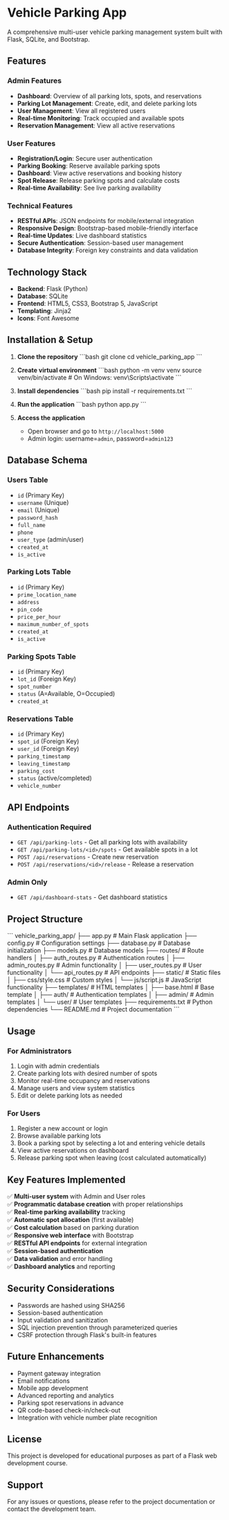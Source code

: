 # Vehicle Parking App

A comprehensive multi-user vehicle parking management system built with Flask, SQLite, and Bootstrap.

## Features

### Admin Features
- **Dashboard**: Overview of all parking lots, spots, and reservations
- **Parking Lot Management**: Create, edit, and delete parking lots
- **User Management**: View all registered users
- **Real-time Monitoring**: Track occupied and available spots
- **Reservation Management**: View all active reservations

### User Features
- **Registration/Login**: Secure user authentication
- **Parking Booking**: Reserve available parking spots
- **Dashboard**: View active reservations and booking history
- **Spot Release**: Release parking spots and calculate costs
- **Real-time Availability**: See live parking availability

### Technical Features
- **RESTful APIs**: JSON endpoints for mobile/external integration
- **Responsive Design**: Bootstrap-based mobile-friendly interface
- **Real-time Updates**: Live dashboard statistics
- **Secure Authentication**: Session-based user management
- **Database Integrity**: Foreign key constraints and data validation

## Technology Stack

- **Backend**: Flask (Python)
- **Database**: SQLite
- **Frontend**: HTML5, CSS3, Bootstrap 5, JavaScript
- **Templating**: Jinja2
- **Icons**: Font Awesome

## Installation & Setup

1. **Clone the repository**
   \`\`\`bash
   git clone <repository-url>
   cd vehicle_parking_app
   \`\`\`

2. **Create virtual environment**
   \`\`\`bash
   python -m venv venv
   source venv/bin/activate  # On Windows: venv\Scripts\activate
   \`\`\`

3. **Install dependencies**
   \`\`\`bash
   pip install -r requirements.txt
   \`\`\`

4. **Run the application**
   \`\`\`bash
   python app.py
   \`\`\`

5. **Access the application**
   - Open browser and go to `http://localhost:5000`
   - Admin login: username=`admin`, password=`admin123`

## Database Schema

### Users Table
- `id` (Primary Key)
- `username` (Unique)
- `email` (Unique)
- `password_hash`
- `full_name`
- `phone`
- `user_type` (admin/user)
- `created_at`
- `is_active`

### Parking Lots Table
- `id` (Primary Key)
- `prime_location_name`
- `address`
- `pin_code`
- `price_per_hour`
- `maximum_number_of_spots`
- `created_at`
- `is_active`

### Parking Spots Table
- `id` (Primary Key)
- `lot_id` (Foreign Key)
- `spot_number`
- `status` (A=Available, O=Occupied)
- `created_at`

### Reservations Table
- `id` (Primary Key)
- `spot_id` (Foreign Key)
- `user_id` (Foreign Key)
- `parking_timestamp`
- `leaving_timestamp`
- `parking_cost`
- `status` (active/completed)
- `vehicle_number`

## API Endpoints

### Authentication Required
- `GET /api/parking-lots` - Get all parking lots with availability
- `GET /api/parking-lots/<id>/spots` - Get available spots in a lot
- `POST /api/reservations` - Create new reservation
- `POST /api/reservations/<id>/release` - Release a reservation

### Admin Only
- `GET /api/dashboard-stats` - Get dashboard statistics

## Project Structure

\`\`\`
vehicle_parking_app/
├── app.py                     # Main Flask application
├── config.py                  # Configuration settings
├── database.py                # Database initialization
├── models.py                  # Database models
├── routes/                    # Route handlers
│   ├── auth_routes.py         # Authentication routes
│   ├── admin_routes.py        # Admin functionality
│   ├── user_routes.py         # User functionality
│   └── api_routes.py          # API endpoints
├── static/                    # Static files
│   ├── css/style.css          # Custom styles
│   └── js/script.js           # JavaScript functionality
├── templates/                 # HTML templates
│   ├── base.html              # Base template
│   ├── auth/                  # Authentication templates
│   ├── admin/                 # Admin templates
│   └── user/                  # User templates
├── requirements.txt           # Python dependencies
└── README.md                  # Project documentation
\`\`\`

## Usage

### For Administrators
1. Login with admin credentials
2. Create parking lots with desired number of spots
3. Monitor real-time occupancy and reservations
4. Manage users and view system statistics
5. Edit or delete parking lots as needed

### For Users
1. Register a new account or login
2. Browse available parking lots
3. Book a parking spot by selecting a lot and entering vehicle details
4. View active reservations on dashboard
5. Release parking spot when leaving (cost calculated automatically)

## Key Features Implemented

✅ **Multi-user system** with Admin and User roles  
✅ **Programmatic database creation** with proper relationships  
✅ **Real-time parking availability** tracking  
✅ **Automatic spot allocation** (first available)  
✅ **Cost calculation** based on parking duration  
✅ **Responsive web interface** with Bootstrap  
✅ **RESTful API endpoints** for external integration  
✅ **Session-based authentication**  
✅ **Data validation** and error handling  
✅ **Dashboard analytics** and reporting  

## Security Considerations

- Passwords are hashed using SHA256
- Session-based authentication
- Input validation and sanitization
- SQL injection prevention through parameterized queries
- CSRF protection through Flask's built-in features

## Future Enhancements

- Payment gateway integration
- Email notifications
- Mobile app development
- Advanced reporting and analytics
- Parking spot reservations in advance
- QR code-based check-in/check-out
- Integration with vehicle number plate recognition

## License

This project is developed for educational purposes as part of a Flask web development course.

## Support

For any issues or questions, please refer to the project documentation or contact the development team.

